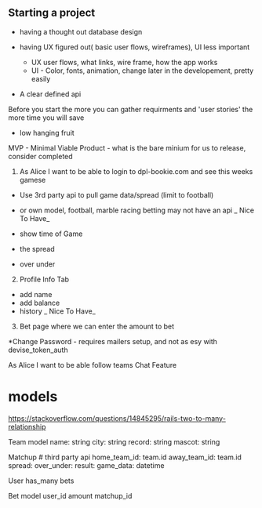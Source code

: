 ## Starting a project

- having a thought out database design
- having UX figured out( basic user flows, wireframes), UI less important

  - UX user flows, what links, wire frame, how the app works
  - UI - Color, fonts, animation, change later in the developement, pretty easily

- A clear defined api

Before you start the more you can gather requirments and 'user stories' the more time you will save

- low hanging fruit
<!-- <!-- Alice  -->

MVP - Minimal Viable Product - what is the bare minium for us to release, consider completed

1. As Alice I want to be able to login to dpl-bookie.com and see this weeks gamese

- Use 3rd party api to pull game data/spread (limit to football)
- or own model, football, marble racing betting may not have an api _ Nice To Have_

- show time of Game
- the spread
- over under

2. Profile Info Tab

- add name
- add balance
- history _ Nice To Have_

3. Bet page where we can enter the amount to bet

<!-- Nice To Have -->

\*Change Password - requires mailers setup, and not as esy with devise_token_auth

As Alice I want to be able follow teams
Chat Feature

# models

https://stackoverflow.com/questions/14845295/rails-two-to-many-relationship

Team model
name: string
city: string
record: string
mascot: string

<!-- Model hasManyTrough
team_id
matchup_id:
end -->

Matchup # third party api
home_team_id: team.id
away_team_id: team.id
spread:
over_under:
result:
game_data: datetime

User
has_many bets

Bet model
user_id
amount
matchup_id

